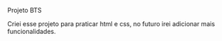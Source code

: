 Projeto BTS

Criei esse projeto para praticar html e css, no futuro irei adicionar mais funcionalidades.
